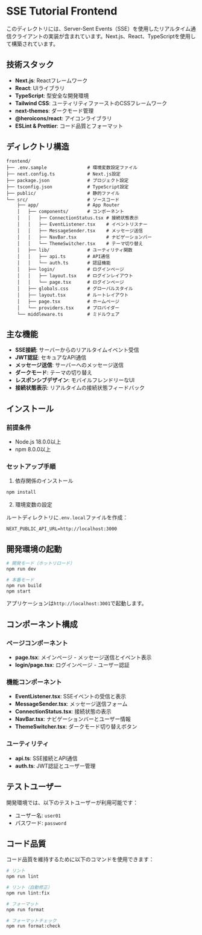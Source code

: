 # SSE Tutorial Frontend

このディレクトリには、Server-Sent Events（SSE）を使用したリアルタイム通信クライアントの実装が含まれています。Next.js、React、TypeScriptを使用して構築されています。

## 技術スタック

- **Next.js**: Reactフレームワーク
- **React**: UIライブラリ
- **TypeScript**: 型安全な開発環境
- **Tailwind CSS**: ユーティリティファーストのCSSフレームワーク
- **next-themes**: ダークモード管理
- **@heroicons/react**: アイコンライブラリ
- **ESLint & Prettier**: コード品質とフォーマット

## ディレクトリ構造

```
frontend/
├── .env.sample               # 環境変数設定ファイル
├── next.config.ts            # Next.js設定
├── package.json              # プロジェクト設定
├── tsconfig.json             # TypeScript設定
├── public/                   # 静的ファイル
└── src/                      # ソースコード
    ├── app/                  # App Router
    │   ├── components/       # コンポーネント
    │   │   ├── ConnectionStatus.tsx # 接続状態表示
    │   │   ├── EventListener.tsx    # イベントリスナー
    │   │   ├── MessageSender.tsx    # メッセージ送信
    │   │   ├── NavBar.tsx           # ナビゲーションバー
    │   │   └── ThemeSwitcher.tsx    # テーマ切り替え
    │   ├── lib/              # ユーティリティ関数
    │   │   ├── api.ts        # API通信
    │   │   └── auth.ts       # 認証機能
    │   ├── login/            # ログインページ
    │   │   ├── layout.tsx    # ログインレイアウト
    │   │   └── page.tsx      # ログインページ
    │   ├── globals.css       # グローバルスタイル
    │   ├── layout.tsx        # ルートレイアウト
    │   ├── page.tsx          # ホームページ
    │   └── providers.tsx     # プロバイダー
    └── middleware.ts         # ミドルウェア
```

## 主な機能

- **SSE接続**: サーバーからのリアルタイムイベント受信
- **JWT認証**: セキュアなAPI通信
- **メッセージ送信**: サーバーへのメッセージ送信
- **ダークモード**: テーマの切り替え
- **レスポンシブデザイン**: モバイルフレンドリーなUI
- **接続状態表示**: リアルタイムの接続状態フィードバック

## インストール

### 前提条件

- Node.js 18.0.0以上
- npm 8.0.0以上

### セットアップ手順

1. 依存関係のインストール

```bash
npm install
```

2. 環境変数の設定

ルートディレクトリに`.env.local`ファイルを作成：

```
NEXT_PUBLIC_API_URL=http://localhost:3000
```

## 開発環境の起動

```bash
# 開発モード（ホットリロード）
npm run dev

# 本番モード
npm run build
npm start
```

アプリケーションは`http://localhost:3001`で起動します。

## コンポーネント構成

### ページコンポーネント

- **page.tsx**: メインページ - メッセージ送信とイベント表示
- **login/page.tsx**: ログインページ - ユーザー認証

### 機能コンポーネント

- **EventListener.tsx**: SSEイベントの受信と表示
- **MessageSender.tsx**: メッセージ送信フォーム
- **ConnectionStatus.tsx**: 接続状態の表示
- **NavBar.tsx**: ナビゲーションバーとユーザー情報
- **ThemeSwitcher.tsx**: ダークモード切り替えボタン

### ユーティリティ

- **api.ts**: SSE接続とAPI通信
- **auth.ts**: JWT認証とユーザー管理

## テストユーザー

開発環境では、以下のテストユーザーが利用可能です：

- ユーザー名: `user01`
- パスワード: `password`

## コード品質

コード品質を維持するために以下のコマンドを使用できます：

```bash
# リント
npm run lint

# リント（自動修正）
npm run lint:fix

# フォーマット
npm run format

# フォーマットチェック
npm run format:check
```